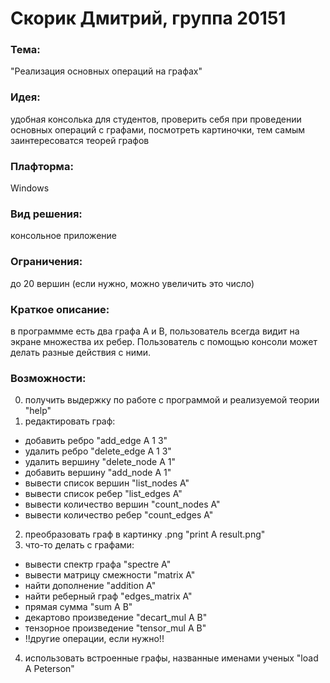 # Скорик Дмитрий, группа 20151
### Тема:
"Реализация основных операций на графах"

### Идея:
удобная консолька для студентов, проверить себя при проведении основных операций с графами, посмотреть картиночки, тем самым заинтересоватся теорей графов

### Плафторма:
Windows

### Вид решения:
консольное приложение

### Ограничения:
до 20 вершин (если нужно, можно увеличить это число)

### Краткое описание:
в программме есть два графа A и B, пользователь всегда видит на экране множества их ребер. Пользователь с помощью консоли может делать разные действия с ними.

### Возможности:
0. получить выдержку по работе с программой и реализуемой теории "help"
1. редактировать граф:
  - добавить ребро "add_edge A 1 3"
  - удалить ребро "delete_edge A 1 3"
  - удалить вершину "delete_node A 1"
  - добавить вершину "add_node A 1"
  - вывести список вершин "list_nodes A"
  - вывести список ребер "list_edges A"
  - вывести количество вершин "count_nodes A"
  - вывести количество ребер "count_edges A"
2. преобразовать граф в картинку .png "print A result.png"
3. что-то делать с графами:
  - вывести спектр графа "spectre A"
  - вывести матрицу смежности "matrix A"
  - найти дополнение "addition A"
  - найти реберный граф "edges_matrix A"
  - прямая сумма "sum A B"
  - декартово произведение "decart_mul A B"
  - тензорное произведение "tensor_mul A B"
  - !!другие операции, если нужно!!
4. использовать встроенные графы, названные именами ученых "load A Peterson"
